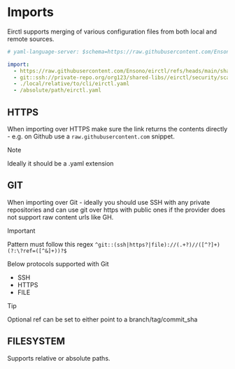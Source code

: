 # Imports

Eirctl supports merging of various configuration files from both local and remote sources.

```yaml
# yaml-language-server: $schema=https://raw.githubusercontent.com/Ensono/eirctl/refs/heads/main/schemas/schema_v1.json

import:
  - https://raw.githubusercontent.com/Ensono/eirctl/refs/heads/main/shared/infra/tf.yaml
  - git::ssh://private-repo.org/org123/shared-libs//eirctl/security/scaning.yaml?ref=v0.0.1
  - ./local/relative/to/cli/eirctl.yaml
  - /absolute/path/eirctl.yaml
```

## HTTPS

When importing over HTTPS make sure the link returns the contents directly - e.g. on Github use a `raw.githubusercontent.com` snippet.

> [!NOTE]
> Ideally it should be a .yaml extension

## GIT

When importing over Git - ideally you should use SSH with any private repositories and can use git over https with public ones if the provider does not support raw content urls like GH.

> [!IMPORTANT]
> Pattern must follow this regex `^git::(ssh|https?|file)://(.+?)//([^?]+)(?:\?ref=([^&]+))?$`

Below protocols supported with Git

- SSH
- HTTPS
- FILE

> [!TIP]
> Optional ref can be set to either point to a branch/tag/commit_sha

## FILESYSTEM

Supports relative or absolute paths.
